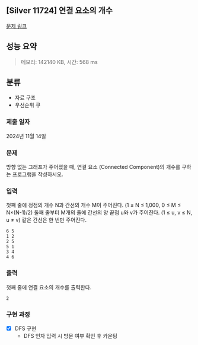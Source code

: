 ## [Silver 11724] 연결 요소의 개수
[문제 링크](https://www.acmicpc.net/problem/11724)

## 성능 요약
> 메모리: 142140 KB, 시간: 568 ms

## 분류
- 자료 구조
- 우선순위 큐

### 제출 일자
2024년 11월 14일

### 문제
방향 없는 그래프가 주어졌을 때, 연결 요소 (Connected Component)의 개수를 구하는 프로그램을 작성하시오.

### 입력
첫째 줄에 정점의 개수 N과 간선의 개수 M이 주어진다. (1 ≤ N ≤ 1,000, 0 ≤ M ≤ N×(N-1)/2) 둘째 줄부터 M개의 줄에 간선의 양 끝점 u와 v가 주어진다. (1 ≤ u, v ≤ N, u ≠ v) 같은 간선은 한 번만 주어진다.
```
6 5
1 2
2 5
5 1
3 4
4 6
```

### 출력
첫째 줄에 연결 요소의 개수를 출력한다.
```
2
```

### 구현 과정
- [x] DFS 구현
  -  DFS 인자 입력 시 방문 여부 확인 후 카운팅